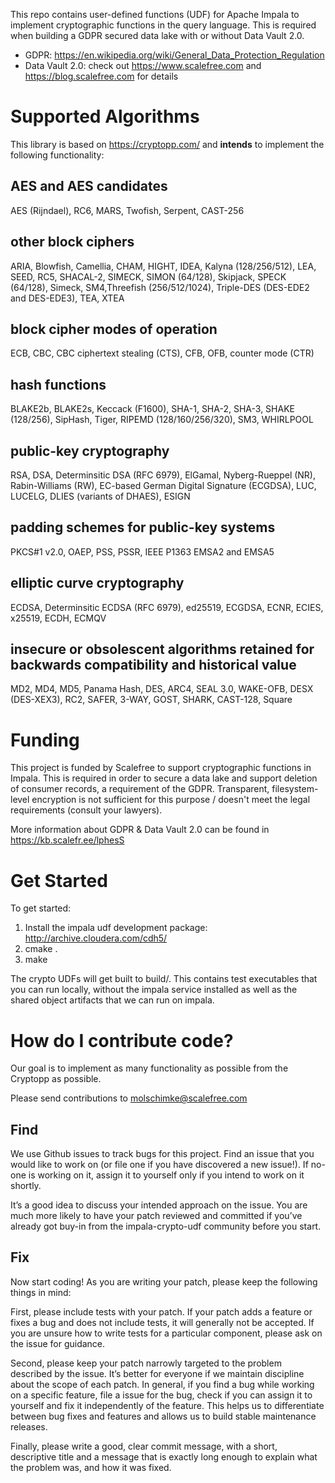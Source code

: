 This repo contains user-defined functions (UDF) for Apache Impala to implement cryptographic functions in the query language. This is required when building a GDPR secured data lake with or without Data Vault 2.0. 

  * GDPR: https://en.wikipedia.org/wiki/General_Data_Protection_Regulation
  * Data Vault 2.0: check out https://www.scalefree.com and https://blog.scalefree.com for details
  
# Supported Algorithms
  
This library is based on https://cryptopp.com/ and **intends** to implement the following functionality:

## AES and AES candidates

AES (Rijndael), RC6, MARS, Twofish, Serpent, CAST-256

## other block ciphers

ARIA, Blowfish, Camellia, CHAM, HIGHT, IDEA, Kalyna (128/256/512), LEA, SEED, RC5, SHACAL-2, SIMECK, SIMON (64/128), Skipjack, SPECK (64/128), Simeck, SM4,Threefish (256/512/1024), Triple-DES (DES-EDE2 and DES-EDE3), TEA, XTEA

## block cipher modes of operation

ECB, CBC, CBC ciphertext stealing (CTS), CFB, OFB, counter mode (CTR)

## hash functions

BLAKE2b, BLAKE2s, Keccack (F1600), SHA-1, SHA-2, SHA-3, SHAKE (128/256), SipHash, Tiger, RIPEMD (128/160/256/320), SM3, WHIRLPOOL

## public-key cryptography

RSA, DSA, Determinsitic DSA (RFC 6979), ElGamal, Nyberg-Rueppel (NR), Rabin-Williams (RW), EC-based German Digital Signature (ECGDSA), LUC, LUCELG, DLIES (variants of DHAES), ESIGN

## padding schemes for public-key systems

PKCS#1 v2.0, OAEP, PSS, PSSR, IEEE P1363 EMSA2 and EMSA5

## elliptic curve cryptography

ECDSA, Determinsitic ECDSA (RFC 6979), ed25519, ECGDSA, ECNR, ECIES, x25519, ECDH, ECMQV

## insecure or obsolescent algorithms retained for backwards compatibility and historical value

MD2, MD4, MD5, Panama Hash, DES, ARC4, SEAL 3.0, WAKE-OFB, DESX (DES-XEX3), RC2, SAFER, 3-WAY, GOST, SHARK, CAST-128, Square


# Funding 

This project is funded by Scalefree to support cryptographic functions in Impala. This is required in order to secure a data lake and support deletion of consumer records, a requirement of the GDPR. Transparent, filesystem-level encryption is not sufficient for this purpose / doesn't meet the legal requirements (consult your lawyers). 

More information about GDPR & Data Vault 2.0 can be found in https://kb.scalefr.ee/lphesS

# Get Started

To get started:

1. Install the impala udf development package: <http://archive.cloudera.com/cdh5/>
2. cmake .
3. make

The crypto UDFs will get built to build/. This contains test executables that you can run locally, without the impala service installed as well as the shared object artifacts that we can run on impala.

# How do I contribute code?
Our goal is to implement as many functionality as possible from the Cryptopp as possible.

Please send contributions to molschimke@scalefree.com

## Find
We use Github issues to track bugs for this project. Find an issue that you would like to
work on (or file one if you have discovered a new issue!). If no-one is working on it,
assign it to yourself only if you intend to work on it shortly.

It’s a good idea to discuss your intended approach on the issue. You are much more
likely to have your patch reviewed and committed if you’ve already got buy-in from the
impala-crypto-udf community before you start.

## Fix
Now start coding! As you are writing your patch, please keep the following things in mind:

First, please include tests with your patch. If your patch adds a feature or fixes a bug
and does not include tests, it will generally not be accepted. If you are unsure how to
write tests for a particular component, please ask on the issue for guidance.

Second, please keep your patch narrowly targeted to the problem described by the issue.
It’s better for everyone if we maintain discipline about the scope of each patch. In
general, if you find a bug while working on a specific feature, file a issue for the bug,
check if you can assign it to yourself and fix it independently of the feature. This helps
us to differentiate between bug fixes and features and allows us to build stable
maintenance releases.

Finally, please write a good, clear commit message, with a short, descriptive title and
a message that is exactly long enough to explain what the problem was, and how it was
fixed.
